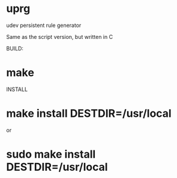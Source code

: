 uprg
====

udev persistent rule generator

Same as the script version, but written in C

BUILD:
  # make

INSTALL
  # make install DESTDIR=/usr/local
or
  # sudo make install DESTDIR=/usr/local
